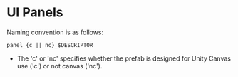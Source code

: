 # UI Panels

Naming convention is as follows:

`panel_{c || nc}_$DESCRIPTOR`
- The 'c' or 'nc' specifies whether the prefab is designed for Unity Canvas use ('c') or not canvas ('nc').